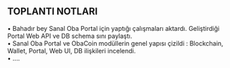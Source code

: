 ## TOPLANTI NOTLARI    
• Bahadır bey Sanal Oba Portal için yaptığı çalışmaları aktardı. Geliştirdiği Portal Web API ve DB schema sını paylaştı.  
• Sanal Oba Portal ve ObaCoin modüllerin genel yapısı çizildi : Blockchain, Wallet, Portal, Web UI, DB ilişkileri incelendi.  
• ....     
